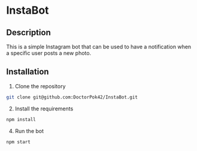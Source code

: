 # InstaBot

## Description

This is a simple Instagram bot that can be used to have a notification when a specific user posts a new photo.

## Installation

1. Clone the repository

```bash
git clone git@github.com:DoctorPok42/InstaBot.git
```

2. Install the requirements

```bash
npm install
```

4. Run the bot

```bash
npm start
```
